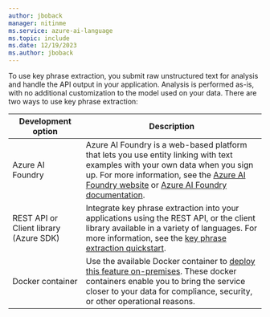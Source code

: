 ```yaml
---
author: jboback
manager: nitinme
ms.service: azure-ai-language
ms.topic: include
ms.date: 12/19/2023
ms.author: jboback
---
```


To use key phrase extraction, you submit raw unstructured text for analysis and handle the API output in your application. Analysis is performed as-is, with no additional customization to the model used on your data. There are two ways to use key phrase extraction:


|Development option  |Description  |
|---------|---------|
|Azure AI Foundry     | Azure AI Foundry is a web-based platform that lets you use entity linking with text examples with your own data when you sign up. For more information, see the [Azure AI Foundry website](https://ai.azure.com) or [Azure AI Foundry documentation](../../../../ai-foundry/what-is-azure-ai-foundry.md).         |
|REST API or Client library (Azure SDK)      | Integrate key phrase extraction into your applications using the REST API, or the client library available in a variety of languages. For more information, see the [key phrase extraction quickstart](../quickstart.md).        |
| Docker container | Use the available Docker container to [deploy this feature on-premises](../how-to/use-containers.md). These docker containers enable you to bring the service closer to your data for compliance, security, or other operational reasons. |
